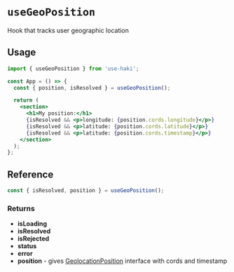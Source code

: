 # `useGeoPosition`

Hook that tracks user geographic location

## Usage

```jsx
import { useGeoPosition } from 'use-haki';

const App = () => {
  const { position, isResolved } = useGeoPosition();

  return (
    <section>
      <h1>My position:</h1>
      {isResolved && <p>longitude: {position.cords.longitude}</p>}
      {isResolved && <p>latitude: {position.cords.latitude}</p>}
      {isResolved && <p>latitude: {position.cords.timestamp}</p>}
    </section>
  );
};
```

## Reference

```ts
const { isResolved, position } = useGeoPosition();
```

### Returns

- **isLoading**
- **isResolved**
- **isRejected**
- **status**
- **error**
- **position** - gives [GeolocationPosition](https://developer.mozilla.org/en-US/docs/Web/API/GeolocationPosition) interface with cords and timestamp

